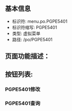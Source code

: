 
## 基本信息

- 标识符: menu.po.PGPE5401
- 标识符缩写: PGPE5401
- 类型: 虚拟菜单
- 路径: /po/PGPE5401

## 页面功能描述：





## 按钮列表:


### PGPE5401修改



### PGPE5401查询


